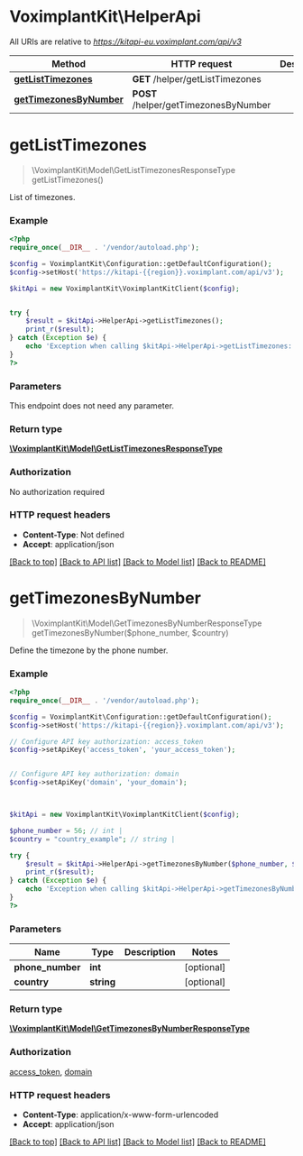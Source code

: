 # VoximplantKit\HelperApi

All URIs are relative to *https://kitapi-eu.voximplant.com/api/v3*

Method | HTTP request | Description
------------- | ------------- | -------------
[**getListTimezones**](HelperApi.md#getListTimezones) | **GET** /helper/getListTimezones | 
[**getTimezonesByNumber**](HelperApi.md#getTimezonesByNumber) | **POST** /helper/getTimezonesByNumber | 


# **getListTimezones**
> \VoximplantKit\Model\GetListTimezonesResponseType getListTimezones()



List of timezones.

### Example
```php
<?php
require_once(__DIR__ . '/vendor/autoload.php');

$config = VoximplantKit\Configuration::getDefaultConfiguration();
$config->setHost('https://kitapi-{{region}}.voximplant.com/api/v3');

$kitApi = new VoximplantKit\VoximplantKitClient($config);


try {
    $result = $kitApi->HelperApi->getListTimezones();
    print_r($result);
} catch (Exception $e) {
    echo 'Exception when calling $kitApi->HelperApi->getListTimezones: ', $e->getMessage(), PHP_EOL;
}
?>
```

### Parameters
This endpoint does not need any parameter.

### Return type

[**\VoximplantKit\Model\GetListTimezonesResponseType**](../Model/GetListTimezonesResponseType.md)

### Authorization

No authorization required

### HTTP request headers

 - **Content-Type**: Not defined
 - **Accept**: application/json

[[Back to top]](#) [[Back to API list]](../../README.md#documentation-for-api-endpoints) [[Back to Model list]](../../README.md#documentation-for-models) [[Back to README]](../../README.md)

# **getTimezonesByNumber**
> \VoximplantKit\Model\GetTimezonesByNumberResponseType getTimezonesByNumber($phone_number, $country)



Define the timezone by the phone number.

### Example
```php
<?php
require_once(__DIR__ . '/vendor/autoload.php');

$config = VoximplantKit\Configuration::getDefaultConfiguration();
$config->setHost('https://kitapi-{{region}}.voximplant.com/api/v3');

// Configure API key authorization: access_token
$config->setApiKey('access_token', 'your_access_token');


// Configure API key authorization: domain
$config->setApiKey('domain', 'your_domain');



$kitApi = new VoximplantKit\VoximplantKitClient($config);

$phone_number = 56; // int | 
$country = "country_example"; // string | 

try {
    $result = $kitApi->HelperApi->getTimezonesByNumber($phone_number, $country);
    print_r($result);
} catch (Exception $e) {
    echo 'Exception when calling $kitApi->HelperApi->getTimezonesByNumber: ', $e->getMessage(), PHP_EOL;
}
?>
```

### Parameters

Name | Type | Description  | Notes
------------- | ------------- | ------------- | -------------
 **phone_number** | **int**|  | [optional]
 **country** | **string**|  | [optional]

### Return type

[**\VoximplantKit\Model\GetTimezonesByNumberResponseType**](../Model/GetTimezonesByNumberResponseType.md)

### Authorization

[access_token](../../README.md#access_token), [domain](../../README.md#domain)

### HTTP request headers

 - **Content-Type**: application/x-www-form-urlencoded
 - **Accept**: application/json

[[Back to top]](#) [[Back to API list]](../../README.md#documentation-for-api-endpoints) [[Back to Model list]](../../README.md#documentation-for-models) [[Back to README]](../../README.md)

